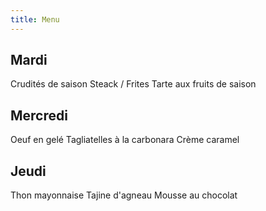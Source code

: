 ```yaml
---
title: Menu
---
```

## Mardi
Crudités de saison
Steack / Frites
Tarte aux fruits de saison

## Mercredi
Oeuf en gelé
Tagliatelles à la carbonara
Crème caramel

## Jeudi
Thon mayonnaise
Tajine d'agneau
Mousse au chocolat